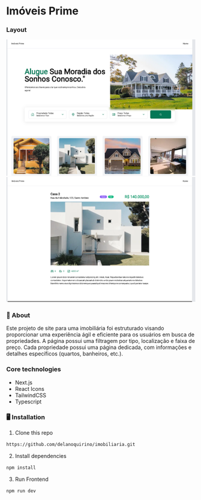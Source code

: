 # Imóveis Prime

### Layout

![Layout](public/readmeimob.png)
![Layout](public/readmeimob2.png)

### 🧠 About

Este projeto de site para uma imobiliária foi estruturado visando proporcionar uma experiência ágil e eficiente para os usuários em busca de propriedades. A página possui uma filtragem  por tipo, localização e faixa de preço. Cada propriedade possui uma página dedicada, com informações e detalhes específicos (quartos, banheiros, etc.).

### Core technologies

- Next.js
- React Icons
- TailwindCSS
- Typescript

### 🖥️ Installation

1. Clone this repo
```bash
https://github.com/delanoquirino/imobiliaria.git
```

2. Install dependencies
```bash
npm install
```

3. Run Frontend
```bash
npm run dev
```



